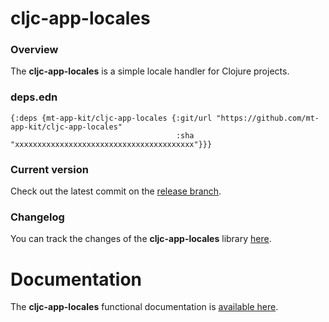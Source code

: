 
# cljc-app-locales

### Overview

The <strong>cljc-app-locales</strong> is a simple locale handler for Clojure projects.

### deps.edn

```
{:deps {mt-app-kit/cljc-app-locales {:git/url "https://github.com/mt-app-kit/cljc-app-locales"
                                     :sha     "xxxxxxxxxxxxxxxxxxxxxxxxxxxxxxxxxxxxxxxx"}}}
```

### Current version

Check out the latest commit on the [release branch](https://github.com/mt-app-kit/cljc-app-locales/tree/release).

### Changelog

You can track the changes of the <strong>cljc-app-locales</strong> library [here](CHANGES.md).

# Documentation

The <strong>cljc-app-locales</strong> functional documentation is [available here](https://mt-app-kit.github.io/cljc-app-locales).
